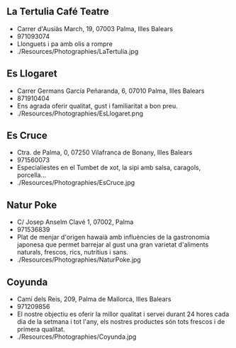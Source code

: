 ## La Tertulia Café Teatre
- Carrer d'Ausiàs March, 19, 07003 Palma, Illes Balears
- 971093074
- Llonguets i pa amb olis a rompre
- ./Resources/Photographies/LaTertulia.jpg

## Es Llogaret
- Carrer Germans García Peñaranda, 6, 07010 Palma, Illes Balears
- 871910404
- Ens agrada oferir qualitat, gust i familiaritat a bon preu.
- ./Resources/Photographies/EsLlogaret.png

## Es Cruce
- Ctra. de Palma, 0, 07250 Vilafranca de Bonany, Illes Balears
- 971560073
- Especialiestes en el Tumbet de xot, la sipi amb salsa, caragols, porcella...
- ./Resources/Photographies/EsCruce.jpg

## Natur Poke
- C/ Josep Anselm Clavé 1, 07002, Palma
- 971536839
- Plat de menjar d'origen hawaià amb influències de la gastronomia japonesa que permet barrejar al gust una gran varietat d'aliments naturals, frescos, rics, nutritius i sans.
- ./Resources/Photographies/NaturPoke.jpg

## Coyunda
- Camí dels Reis, 209, Palma de Mallorca, Illes Balears
- 971209856
- El nostre objectiu es oferir la millor qualitat i servei durant 24 hores cada dia de la setmana i tot l'any, els nostres productes són tots frescos i de primera qualitat.
- ./Resources/Photographies/Coyunda.jpg